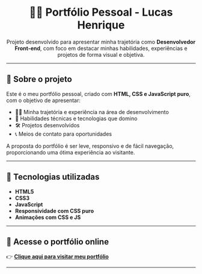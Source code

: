 <h1 align="center">🧑‍💻 Portfólio Pessoal - Lucas Henrique</h1>

<p align="center">
  Projeto desenvolvido para apresentar minha trajetória como <strong>Desenvolvedor Front-end</strong>, com foco em destacar minhas habilidades, experiências e projetos de forma visual e objetiva.
</p>

---

## 🌟 Sobre o projeto

Este é o meu portfólio pessoal, criado com <strong>HTML, CSS e JavaScript puro</strong>, com o objetivo de apresentar:

- 👨‍💼 Minha trajetória e experiência na área de desenvolvimento
- 🚀 Habilidades técnicas e tecnologias que domino
- 🛠️ Projetos desenvolvidos
- 📞 Meios de contato para oportunidades

A proposta do portfólio é ser leve, responsivo e de fácil navegação, proporcionando uma ótima experiência ao visitante.

---

## 🧪 Tecnologias utilizadas

- **HTML5**
- **CSS3**
- **JavaScript**
- **Responsividade com CSS puro**
- **Animações com CSS e JS**

---

## 📌 Acesse o portfólio online

👉 **[Clique aqui para visitar meu portfólio](https://terchaki.github.io/Portfolio/)**  

---
